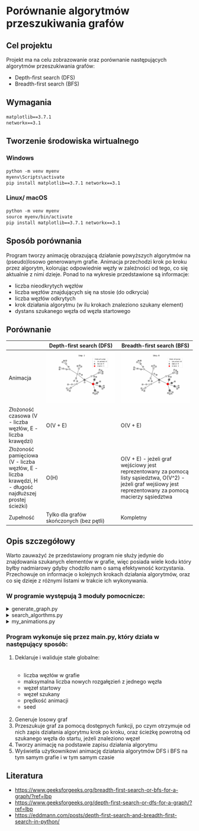 # Porównanie algorytmów przeszukiwania grafów
## Cel projektu
Projekt ma na celu zobrazowanie oraz porównanie następujących algorytmów przeszukiwania grafów:
- Depth-first search (DFS)
- Breadth-first search (BFS)
## Wymagania
```
matplotlib==3.7.1
networkx==3.1
```
## Tworzenie środowiska wirtualnego
### Windows
```
python -m venv myenv
myenv\Scripts\activate
pip install matplotlib==3.7.1 networkx==3.1
```
### Linux/ macOS
```
python -m venv myenv
source myenv/bin/activate
pip install matplotlib==3.7.1 networkx==3.1
```
## Sposób porównania
Program tworzy animację obrazującą działanie powyższych algorytmów na (pseudo)losowo generowanym grafie. Animacja przechodzi krok po kroku przez algorytm, kolorując odpowiednie węzły w zależności od tego, co się aktualnie z nimi dzieje. Ponad to na wykresie przedstawione są informacje:
- liczba nieodkrytych węzłów
- liczba węzłów znajdujących się na stosie (do odkrycia)
- liczba węzłów odkrytych
- krok działania algorytmu (w ilu krokach znaleziono szukany element)
- dystans szukanego węzła od węzła startowego
## Porównanie
<table width="100%" >
  <thead>
    <tr>
      <th width="20%"></th>
      <th width="40%">Depth-first search (DFS)</th>
      <th width="40%">Breadth-first search (BFS)</th>
    </tr>
  </thead>
  <tbody>
    <tr>
      <td width="20%">Animacja</td>
      <td width="40%"><img src="https://github.com/Kar0lu/PP/blob/main/dfs.gif"/></td>
      <td width="40%"><img src="https://github.com/Kar0lu/PP/blob/main/bfs.gif"/></td>
    </tr>
    <tr>
      <td width="20%">Złożoność czasowa (V - liczba węzłów, E - liczba krawędzi)</td>
      <td width="40%">O(V + E)</td>
      <td width="40%">O(V + E)</td>
    </tr>
    <tr>
      <td width="20%">Złożoność pamięciowa (V - liczba węzłów, E - liczba krawędzi, H - długość najdłuższej prostej ścieżki)</td>
      <td width="40%">O(H)</td>
      <td width="40%">O(V + E) - jeżeli graf wejściowy jest reprezentowany za pomocą listy sąsiedztwa, O(V^2) - jeżeli graf wejśiowy jest reprezentowany za pomocą macierzy sąsiedztwa</td>
    </tr>
    <tr>
      <td width="20%">Zupełność</td>
      <td width="40%">Tylko dla grafów skończonych (bez pętli)</td>
      <td width="40%">Kompletny</td>
    </tr>
  </tbody>
</table>

## Opis szczegółowy
Warto zauważyć że przedstawiony program nie służy jedynie do znajdowania szukanych elementów w grafie, więc posiada wiele kodu który byłby nadmiarowy gdyby chodziło nam o samą efektywność korzystania. Przechowuje on informacje o kolejnych krokach działania algorytmów, oraz co się dzieje z różnymi listami w trakcie ich wykonywania.
### W programie występują 3 moduły pomocnicze:
<details>
<summary>generate_graph.py</summary>
  <br/>W tym module znajduje się funkcja generująca (pseudo)losowy graf. Nie ma w nim zapętleń.<br/><br/>

  **Dane wejściowe:**
  
  - liczba węzłów
  - maksymalna liczba krawędzi wychodzących z jednego węzła
  - seed

  **Dane wyjściowe:**

  - (pseudo)losowy graf

</details>
<details>
<summary>search_algorthms.py</summary>
  <br/>W tym module znajdują się dwie funkcje przeszukiwania grafu (BFS i DFS)<br/><br/>
  
  **Dane wejściowe:**
  
  - graf
  - węzeł szukany
  - węzeł startowy

  **Dane wyjściowe:**

  - zapis kroków wykorzystywanego algorytmu
  - ścieżka powrotna z węzła końcowego do startowego

</details>
<details>
<summary>my_animations.py</summary>
  
  <br/>W tym module znajduje się funkcja rysująca graf oraz tworząca animację przy wykorzystaniu bibliotek takich jak networkx i matplotlib.<br/>
  
  **Dane wejściowe:**
  
  - graf
  - zapis kroków wykorzystywanego algorytmu
  - ścieżka powrotna z węzła końcowego do startowego
  - prędkość animacji

  **Dane wyjściowe:**

  - brak

</details>

### Program wykonuje się przez main.py, który działa w następujący sposób:
<ol>
  <li>
    Deklaruje i waliduje stałe globalne:
  </li><br/>
  <ul>
    <li>liczba węzłów w grafie</li>
    <li>maksymalna liczba nowych rozgałęzień z jednego węzła</li>
    <li>węzeł startowy</li>
    <li>węzeł szukany</li>
    <li>prędkość animacji</li>
    <li>seed</li>
  </ul><br/>
  <li>Generuje losowy graf</li>
  <li>Przeszukuje graf za pomocą dostępnych funkcji, po czym otrzymuje od nich zapis działania algorytmu krok po kroku, oraz ścieżkę powrotną od szukanego węzła do startu, jeżeli znaleziono węzeł</li>
  <li>Tworzy animację na podstawie zapisu działania algorytmu</li>
  <li>Wyświetla użytkownikowi animację działania algorytmów DFS i BFS na tym samym grafie i w tym samym czasie</li>
</ol>


## Literatura
- https://www.geeksforgeeks.org/breadth-first-search-or-bfs-for-a-graph/?ref=lbp
- https://www.geeksforgeeks.org/depth-first-search-or-dfs-for-a-graph/?ref=lbp
- https://eddmann.com/posts/depth-first-search-and-breadth-first-search-in-python/
